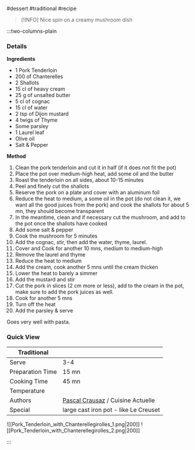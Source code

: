 #dessert #traditional #recipe

> [!INFO]
> Nice spin on a creamy mushroom dish

:::two-columns-plain

### Details
**Ingredients**

- 1 Pork Tenderloin
- 200 of Chanterelles
- 2 Shallots
- 15 cl of heavy cream
- 25 g of unsalted butter
- 5 cl of cognac
- 15 cl of water
- 2 tsp of Dijon mustard
- 4 twigs of Thyme
- Some parsley
- 1 Laurel leaf
- Olive oil
- Salt & Pepper


**Method**

1. Clean the pork tenderloin and cut it in half (if it does not fit the pot)
2. Place the pot over medium-high heat, add some oil and the butter
3. Roast the tenderloin on all sides, about 10-15 minutes
4. Peel and finely cut the shallots
5. Reserve the pork on a plate and cover with an aluminum foil
6. Reduce the heat to medium, a some oil in the pot (do not clean it, we want all the good juices from the pork) and cook the shallots for about 5 mn, they should become transparent
7. In the meantime, clean and if necessary cut the mushroom, and add to the pot once the shallots have cooked
8. Add some salt & pepper
9. Cook the mushroom for 5 minutes
10. Add the cognac, stir, then add the water, thyme, laurel.
11. Cover and Cook for another 10 mns, medium to medium-high
12. Remove the laurel and thyme
13. Reduce the heat to medium
14. Add the cream, cook another 5 mns until the cream thicken
15. Lower the heat to barely a simmer
16. Add the mustard and stir
17. Cut the pork in slices (2 cm more or less), add to the cream in the pot, make sure to add the pork juices as well.
18. Cook for another 5 mns
19. Turn off the heat
20. Add the parsley & serve

  

Goes very well with pasta.





### Quick View
| Traditional      |                                                |
| ---------------- | ---------------------------------------------- |
| Serve            | 3-4                                            |
| Preparation Time | 15 mn                                          |
| Cooking Time     | 45 mn                                          |
| Temperature      |                                                |
| Authors          | [Pascal Crausaz](mailto:pascal@askpascal.com) / Cuisine Actuelle |
| Special          | large cast iron pot - like Le Creuset          |

![[Pork_Tenderloin_with_Chanterellegirolles_1.png|200]]
![[Pork_Tenderloin_with_Chanterellegirolles_2.png|200]]

:::

